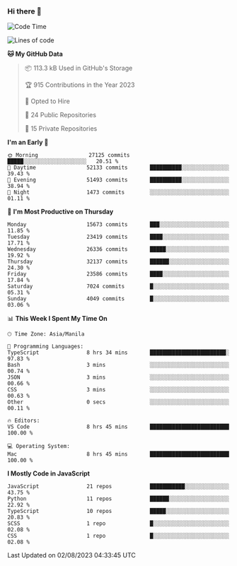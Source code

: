 ### Hi there 👋

<!--START_SECTION:waka-->
![Code Time](http://img.shields.io/badge/Code%20Time-346%20hrs%2017%20mins-blue)

![Lines of code](https://img.shields.io/badge/From%20Hello%20World%20I%27ve%20Written-58.1%20million%20lines%20of%20code-blue)

**🐱 My GitHub Data** 

> 📦 113.3 kB Used in GitHub's Storage 
 > 
> 🏆 915 Contributions in the Year 2023
 > 
> 💼 Opted to Hire
 > 
> 📜 24 Public Repositories 
 > 
> 🔑 15 Private Repositories 
 > 
**I'm an Early 🐤** 

```text
🌞 Morning                27125 commits       █████░░░░░░░░░░░░░░░░░░░░   20.51 % 
🌆 Daytime                52133 commits       ██████████░░░░░░░░░░░░░░░   39.43 % 
🌃 Evening                51493 commits       ██████████░░░░░░░░░░░░░░░   38.94 % 
🌙 Night                  1473 commits        ░░░░░░░░░░░░░░░░░░░░░░░░░   01.11 % 
```
📅 **I'm Most Productive on Thursday** 

```text
Monday                   15673 commits       ███░░░░░░░░░░░░░░░░░░░░░░   11.85 % 
Tuesday                  23419 commits       ████░░░░░░░░░░░░░░░░░░░░░   17.71 % 
Wednesday                26336 commits       █████░░░░░░░░░░░░░░░░░░░░   19.92 % 
Thursday                 32137 commits       ██████░░░░░░░░░░░░░░░░░░░   24.30 % 
Friday                   23586 commits       ████░░░░░░░░░░░░░░░░░░░░░   17.84 % 
Saturday                 7024 commits        █░░░░░░░░░░░░░░░░░░░░░░░░   05.31 % 
Sunday                   4049 commits        █░░░░░░░░░░░░░░░░░░░░░░░░   03.06 % 
```


📊 **This Week I Spent My Time On** 

```text
🕑︎ Time Zone: Asia/Manila

💬 Programming Languages: 
TypeScript               8 hrs 34 mins       ████████████████████████░   97.83 % 
Bash                     3 mins              ░░░░░░░░░░░░░░░░░░░░░░░░░   00.74 % 
JSON                     3 mins              ░░░░░░░░░░░░░░░░░░░░░░░░░   00.66 % 
CSS                      3 mins              ░░░░░░░░░░░░░░░░░░░░░░░░░   00.63 % 
Other                    0 secs              ░░░░░░░░░░░░░░░░░░░░░░░░░   00.11 % 

🔥 Editors: 
VS Code                  8 hrs 45 mins       █████████████████████████   100.00 % 

💻 Operating System: 
Mac                      8 hrs 45 mins       █████████████████████████   100.00 % 
```

**I Mostly Code in JavaScript** 

```text
JavaScript               21 repos            ███████████░░░░░░░░░░░░░░   43.75 % 
Python                   11 repos            ██████░░░░░░░░░░░░░░░░░░░   22.92 % 
TypeScript               10 repos            █████░░░░░░░░░░░░░░░░░░░░   20.83 % 
SCSS                     1 repo              █░░░░░░░░░░░░░░░░░░░░░░░░   02.08 % 
CSS                      1 repo              █░░░░░░░░░░░░░░░░░░░░░░░░   02.08 % 
```




 Last Updated on 02/08/2023 04:33:45 UTC
<!--END_SECTION:waka-->

